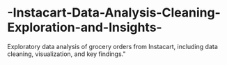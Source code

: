 # -Instacart-Data-Analysis-Cleaning-Exploration-and-Insights-
Exploratory data analysis of grocery orders from Instacart, including data cleaning, visualization, and key findings."
